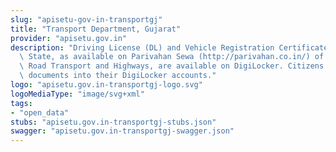 ```yaml
---
slug: "apisetu-gov-in-transportgj"
title: "Transport Department, Gujarat"
provider: "apisetu.gov.in"
description: "Driving License (DL) and Vehicle Registration Certificate (RC) of the\
  \ State, as available on Parivahan Sewa (http://parivahan.co.in/) of Ministry of\
  \ Road Transport and Highways, are available on DigiLocker. Citizens can pull these\
  \ documents into their DigiLocker accounts."
logo: "apisetu.gov.in-transportgj-logo.svg"
logoMediaType: "image/svg+xml"
tags:
- "open_data"
stubs: "apisetu.gov.in-transportgj-stubs.json"
swagger: "apisetu.gov.in-transportgj-swagger.json"
---
```

